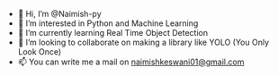 - 👋 Hi, I’m @Naimish-py
- 👀 I’m interested in Python and Machine Learning
- 🌱 I’m currently learning Real Time Object Detection
- 💞️ I’m looking to collaborate on making a library like YOLO (You Only Look Once)
- 📫 You can write me a mail on naimishkeswani01@gmail.com

<!---
Naimish-py/Naimish-py is a ✨ special ✨ repository because its `README.md` (this file) appears on your GitHub profile.
You can click the Preview link to take a look at your changes.
--->

